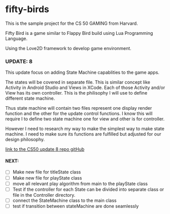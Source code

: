 # fifty-birds

This is the sample project for the CS 50 GAMING from Harvard.

Fifty Bird is a game similar to Flappy Bird build using Lua Programming Language.

Using the Love2D framework to develop game environment.

### UPDATE: 8

This update focus on adding State Machine capablities to the game apps. 

The states will be covered in separate file. This is similar concept like Activity in Android Studio and Views in XCode. Each of those Activity and/or View has its own controller. This is the philisophy I will use to define different state machine. 

Thus state machine will contain two files represent one display render function and the other for the update control functions. I know this will require I to define two state machine one for view and other is for controller. 

However I need to research my way to make the simplest way to make state machine. I need to make sure its functions are fulfilled but adjusted for our design philosophy.

[link to the CS50 update 8 repo gitHub](https://github.com/games50/fifty-bird/tree/master/bird8)

#### NEXT:
- [ ] Make new file for titleState class
- [ ] Make new file for playState class
- [ ] move all relevant play algorithm from main to the playState class
- [ ] Test if the controller for each State can be divided into separate class or file in the Controller directory.
- [ ] connect the StateMachine class to the main class 
- [ ] test if transition between stateMachine are done seamlessly

